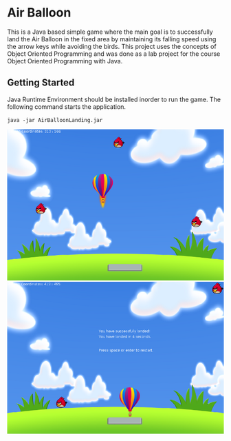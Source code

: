 # Air Balloon

This is a Java based simple game where the main goal is to successfully land the Air Balloon in the fixed area by maintaining its falling speed using the arrow keys while avoiding the birds. This project uses the concepts of Object Oriented Programming and was done as a lab project for the course Object Oriented Programming with Java.

## Getting Started
Java Runtime Environment should be installed inorder to run the game. The following command starts the application.

```
java -jar AirBalloonLanding.jar
```

<img src="game1.png"/>
<img src="game2.png"/>
